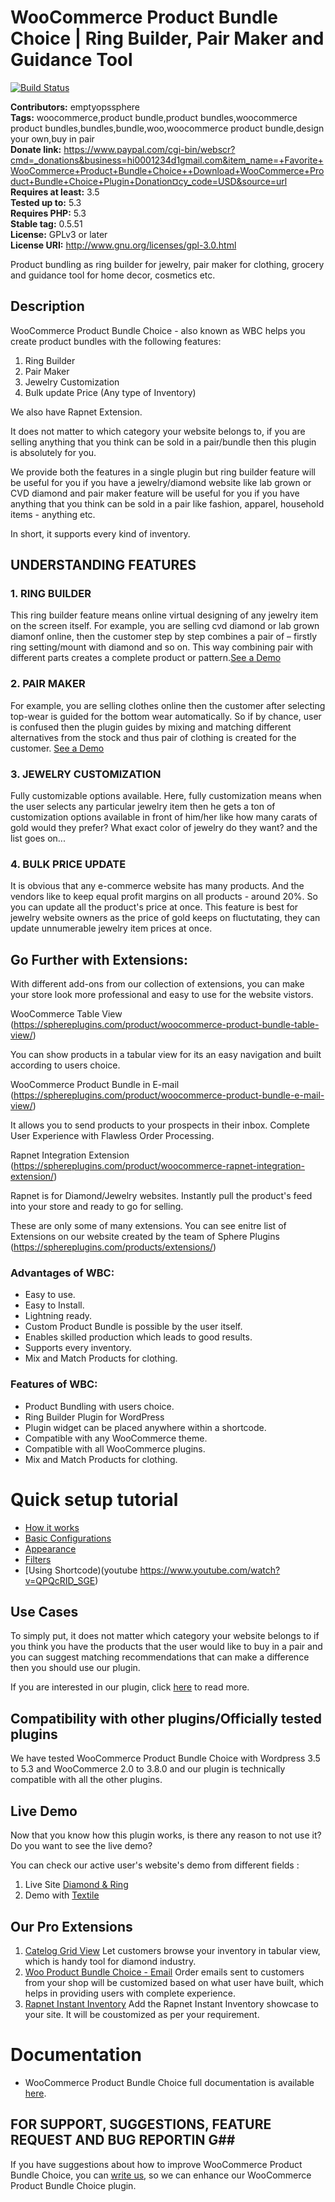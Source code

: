 # WooCommerce Product Bundle Choice | Ring Builder, Pair Maker and Guidance Tool #

[![Build Status](https://travis-ci.org/EmptyOps/woocommerce-bundle-choice.svg?branch=master)](https://travis-ci.org/EmptyOps/woocommerce-bundle-choice)

**Contributors:** emptyopssphere<br/>
**Tags:** woocommerce,product bundle,product bundles,woocommerce product bundles,bundles,bundle,woo,woocommerce product bundle,design your own,buy in pair<br/>
**Donate link:** https://www.paypal.com/cgi-bin/webscr?cmd=_donations&business=hi0001234d1gmail.com&item_name=+Favorite+WooCommerce+Product+Bundle+Choice++Download+WooCommerce+Product+Bundle+Choice+Plugin+Donation¤cy_code=USD&source=url <br/>
**Requires at least:** 3.5 <br/>
**Tested up to:** 5.3 <br/>
**Requires PHP:** 5.3 <br/>
**Stable tag:** 0.5.51 <br/>
**License:** GPLv3 or later <br/>
**License URI:** http://www.gnu.org/licenses/gpl-3.0.html <br/>

Product bundling as ring builder for jewelry, pair maker for clothing, grocery and guidance tool for home decor, cosmetics etc. <br/>

## Description ##
WooCommerce Product Bundle Choice - also known as WBC helps you create product bundles with the following features:

1.   Ring Builder
1.   Pair Maker
1.   Jewelry Customization
1.   Bulk update Price (Any type of Inventory)

We also have Rapnet Extension.

It does not matter to which category your website belongs to, if you are selling anything that you think can be sold in a pair/bundle then this plugin is absolutely for you.

We provide both the features in a single plugin but ring builder feature will be useful for you if you have a jewelry/diamond website like lab grown or CVD diamond and pair maker feature will be useful for you if you have anything that you think can be sold in a pair like fashion, apparel, household items - anything etc.

In short, it supports every kind of inventory.


## UNDERSTANDING FEATURES ##

### 1. RING BUILDER ###
This ring builder feature means online virtual designing of any jewelry item on the screen itself. For example, you are selling cvd diamond or lab grown diamonf online, then the customer step by step combines a pair of – firstly ring setting/mount with diamond and so on. This way combining pair with different parts creates a complete product or pattern.[See a Demo](http://cvddiamond.xyz/product-category/solitaire/?EO_WBC=1&BEGIN=solitaire&STEP=1)

### 2. PAIR MAKER ###
For example, you are selling clothes online then the customer after selecting top-wear is guided for the bottom wear automatically. So if by chance, user is confused then the plugin guides by mixing and matching different alternatives from the stock and thus pair of clothing is created for the customer. [See a Demo](http://101.53.136.134/demo/yc_textile/)

### 3. JEWELRY CUSTOMIZATION ###
Fully customizable options available. Here, fully customization means when the user selects any particular jewelry item then he gets a ton of customization options available in front of him/her like how many carats of gold would they prefer? What exact color of jewelry do they want? and the list goes on...

### 4. BULK PRICE UPDATE ###
It is obvious that any e-commerce website has many products. And the vendors like to keep equal profit margins on all products - around 20%. So you can update all the product's price at once. This feature is best for jewelry website owners as the price of gold keeps on fluctutating, they can update unnumerable jewelry item prices at once.

## Go Further with Extensions: ##

With different add-ons from our collection of extensions, you can make your store look more professional and easy to use for the website vistors.

WooCommerce Table View (https://sphereplugins.com/product/woocommerce-product-bundle-table-view/)

You can show products in a tabular view for its an easy navigation and built according to users choice.

WooCommerce Product Bundle in E-mail (https://sphereplugins.com/product/woocommerce-product-bundle-e-mail-view/)

It allows you to send products to your prospects in their inbox. Complete User Experience with Flawless Order Processing.

Rapnet Integration Extension (https://sphereplugins.com/product/woocommerce-rapnet-integration-extension/)

Rapnet is for Diamond/Jewelry websites. Instantly pull the product's feed into your store and ready to go for selling.

These are only some of many extensions. You can see enitre list of Extensions on our website created by the team of Sphere Plugins (https://sphereplugins.com/products/extensions/)


### Advantages of WBC: ###
* Easy to use.
* Easy to Install.
* Lightning ready.
* Custom Product Bundle is possible by the user itself.
* Enables skilled production which leads to good results.
* Supports every inventory.
* Mix and Match Products for clothing.

### Features of WBC: ###
* Product Bundling with users choice.
* Ring Builder Plugin for WordPress
* Plugin widget can be placed anywhere within a shortcode.
* Compatible with any WooCommerce theme.
* Compatible with all WooCommerce plugins.
* Mix and Match Products for clothing.

# Quick setup tutorial #

* [How it works](https://www.youtube.com/watch?v=5rWhmT2njNk)
* [Basic Configurations](https://www.youtube.com/watch?v=IWeac2HCKhQ)
* [Appearance](https://www.youtube.com/watch?v=nJqn4umAw94)
* [Filters](https://www.youtube.com/watch?v=UysQox5AH7I)
* [Using Shortcode)(youtube https://www.youtube.com/watch?v=QPQcRID_SGE)

## Use Cases ##

To simply put, it does not matter which category your website belongs to if you think you have the products that the user would like to buy in a pair and you can suggest matching recommendations that can make a difference then you should use our plugin.

If you are interested in our plugin, click [here](https://woo-product-bundle.sphere.emptyops.com/use-cases/) to read more.

## Compatibility with other plugins/Officially tested plugins ##

We have tested WooCommerce Product Bundle Choice with Wordpress 3.5 to 5.3 and WooCommerce 2.0 to 3.8.0 and our plugin is technically compatible with all the other plugins.

## Live Demo ##
Now that you know how this plugin works, is there any reason to not use it? Do you want to see the live demo?

You can check our active user's website's demo from different fields :

1. Live Site [Diamond & Ring](http://cvddiamond.xyz/)
1. Demo with [Textile](http://101.53.136.134/demo/yc_textile/)

## Our Pro Extensions ##

1. [Catelog Grid View](https://sphereplugins.com/buy-a-plugin-extension/?cemail=none&cpname=Catelog%20Grid%20View) 
Let customers browse your inventory in tabular view, which is handy tool for diamond industry.
1. [Woo Product Bundle Choice - Email](https://sphereplugins.com/buy-a-plugin-extension/?cemail=none&cpname=Woo%20Product%20Bundle%20Choice%20-%20Email) 
Order emails sent to customers from your shop will be customized based on what user have built, which helps in providing users with complete experience.
1. [Rapnet Instant Inventory](https://sphereplugins.com/buy-a-plugin-extension/?cemail=none&cpname=Rapnet%20Instant%20Inventory) 
Add the Rapnet Instant Inventory showcase to your site. It will be coustomized as per your requirement.

# Documentation #

* WooCommerce Product Bundle Choice full documentation is available [here](https://woo-product-bundle.sphere.emptyops.com/documentation/).

## FOR SUPPORT, SUGGESTIONS, FEATURE REQUEST AND BUG REPORTIN G##

If you have suggestions about how to improve WooCommerce Product Bundle Choice, you can [write us](https://wordpress.org/support/plugin/woo-bundle-choice), so we can enhance our WooCommerce Product Bundle Choice plugin.
